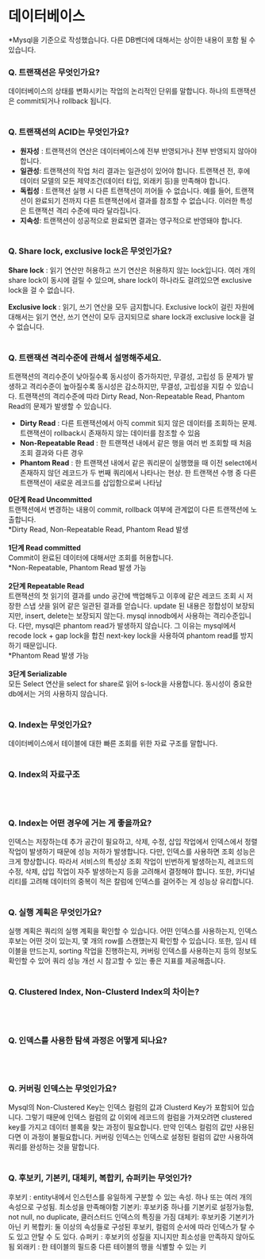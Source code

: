 # 데이터베이스

*Mysql을 기준으로 작성했습니다. 다른 DB벤더에 대해서는 상이한 내용이 포함 될 수 있습니다.

### Q. 트랜잭션은 무엇인가요?
데이터베이스의 상태를 변화시키는 작업의 논리적인 단위를 말합니다. 하나의 트랜잭션은 commit되거나 rollback 됩니다.
<br/><br/>
### Q. 트랜잭션의 ACID는 무엇인가요?
- **원자성** : 트랜잭션의 연산은 데이터베이스에 전부 반영되거나 전부 반영되지 않아야 합니다.
- **일관성**: 트랜잭션의 작업 처리 결과는 일관성이 있어야 합니다. 트랜잭션 전, 후에 데이터 모델의 모든 제약조건(데이터 타입, 외래키 등)을 만족해야 합니다.
- **독립성** : 트랜잭션 실행 시 다른 트랜잭션이 끼어들 수 없습니다. 예를 들어, 트랜잭션이 완료되기 전까지 다른 트랜잭션에서 결과를 참조할 수 없습니다. 이러한 특성은 트랜잭션 격리 수준에 따라 달라집니다.
- **지속성**: 트랜잭션이 성공적으로 완료되면 결과는 영구적으로 반영돼야 합니다.
<br/><br/>
### Q. Share lock, exclusive lock은 무엇인가요?
**Share lock** : 읽기 연산만 허용하고 쓰기 연산은 허용하지 않는 lock입니다. 여러 개의 share lock이 동시에 걸릴 수 있으며, share lock이 하나라도 걸려있으면 exclusive lock을 걸 수 없습니다.

**Exclusive lock** : 읽기, 쓰기 연산을 모두 금지합니다. Exclusive lock이 걸린 자원에 대해서는 읽기 연산, 쓰기 연산이 모두 금지되므로 share lock과 exclusive lock을 걸 수 없습니다.
<br/><br/>

### Q. 트랜잭션 격리수준에 관해서 설명해주세요.
트랜잭션의 격리수준이 낮아질수록 동시성이 증가하지만, 무결성, 고립성 등 문제가 발생하고 격리수준이 높아질수록 동시성은 감소하지만, 무결성, 고립성을 지킬 수 있습니다. 트랜잭션의 격리수준에 따라 Dirty Read, Non-Repeatable Read, Phantom Read의 문제가 발생할 수 있습니다.
<br/>
- **Dirty Read** : 다른 트랜잭션에서 아직 commit 되지 않은 데이터를 조회하는 문제. 트랜잭션이 rollback시 존재하지 않는 데이터를 참조할 수 있음
- **Non-Repeatable Read** : 한 트랜잭션 내에서 같은 행을 여러 번 조회할 때 처음 조회 결과와 다른 경우
- **Phantom Read** : 한 트랜잭션 내에서 같은 쿼리문이 실행했을 때 이전 select에서 존재하지 않던 레코드가 두 번째 쿼리에서 나타나는 현상. 한 트랜잭션 수행 중 다른 트랜잭션이 새로운 레코드를 삽입함으로써 나타남

**0단계 Read Uncommitted**  
트랜잭션에서 변경하는 내용이 commit, rollback 여부에 관계없이 다른 트랜잭션에 노출합니다.  
*Dirty Read, Non-Repeatable Read, Phantom Read 발생
<br/><br/>
**1단계 Read committed**  
Commit이 완료된 데이터에 대해서만 조회를 허용합니다.  
*Non-Repeatable, Phantom Read 발생 가능
<br/><br/>
**2단계 Repeatable Read**  
트랜잭션의 첫 읽기의 결과를 undo 공간에 백업해두고 이후에 같은 레코드 조회 시 저장한 스냅 샷을 읽어 같은 일관된 결과를 얻습니다. update 된 내용은 정합성이 보장되지만, insert, delete는 보장되지 않는다. mysql innodb에서 사용하는 격리수준입니다. 다만, mysql은 phantom read가 발생하지 않습니다. 그 이유는 mysql에서 recode lock + gap lock을 합친 next-key lock을 사용하여 phantom read를 방지하기 때문입니다.  
*Phantom Read 발생 가능
<br/><br/>
**3단계 Serializable**  
모든 Select 연산을 select for share로 읽어 s-lock을 사용합니다. 동시성이 중요한 db에서는 거의 사용하지 않습니다.
<br/><br/>

### Q. Index는 무엇인가요?
데이터베이스에서 테이블에 대한 빠른 조회를 위한 자료 구조를 말합니다.
<br/><br/>

### Q. Index의 자료구조

<br/><br/>

### Q. Index는 어떤 경우에 거는 게 좋을까요?  
인덱스는 저장하는데 추가 공간이 필요하고, 삭제, 수정, 삽입 작업에서 인덱스에서 정렬 작업이 발생하기 때문에 성능 저하가 발생합니다. 다만, 인덱스를 사용하면 조회 성능은 크게 향상합니다. 따라서 서비스의 특성상 조회 작업이 빈번하게 발생하는지, 레코드의 수정, 삭제, 삽입 작업이 자주 발생하는지 등을 고려해서 결정해야 합니다. 또한, 카디널리티를 고려해 데이터의 중복이 적은 칼럼에 인덱스를 걸어주는 게 성능상 유리합니다.
<br/><br/>

### Q. 실행 계획은 무엇인가요?  
실행 계획은 쿼리의 실행 계획을 확인할 수 있습니다. 어떤 인덱스를 사용하는지, 인덱스 후보는 어떤 것이 있는지, 몇 개의 row를 스캔했는지 확인할 수 있습니다. 또한, 임시 테이블을 만드는지, sorting 작업을 진행하는지, 커버링 인덱스를 사용하는지 등의 정보도 확인할 수 있어 쿼리 성능 개선 시 참고할 수 있는 좋은 지표를 제공해줍니다.
<br/><br/>

### Q. Clustered Index, Non-Clusterd Index의 차이는?  
<br/><br/>


### Q. 인덱스를 사용한 탐색 과정은 어떻게 되나요?  


<br/><br/>

### Q. 커버링 인덱스는 무엇인가요?    
Mysql의 Non-Clustered Key는 인덱스 컬럼의 값과 Clusterd Key가 포함되어 있습니다. 그렇기 때문에 인덱스 컬럼의 값 이외에 레코드의 컬럼을 가져오려면 clustered key를 가지고 데이터 블록을 찾는 과정이 필요합니다. 만약 인덱스 컬럼의 값만 사용된다면 이 과정이 불필요합니다. 커버링 인덱스는 인덱스로 설정된 컬럼의 값만 사용하여 쿼리를 완성하는 것을 말합니다.
<br/><br/>

### Q. 후보키, 기본키, 대체키, 복합키, 슈퍼키는 무엇인가?  
후보키 : entity내에서 인스턴스를 유일하게 구분할 수 있는 속성. 하나 또는 여러 개의 속성으로 구성됨. 최소성을 만족해야함
기본키: 후보키중 하나를 기본키로 설정가능함, not null, no duplicate, 클러스터드 인덱스의 특징을 가짐
대체키: 후보키중 기본키가 아닌 키
복합키: 둘 이상의 속성들로 구성된 후보키, 컬럼의 순서에 따라 인덱스가 탈 수도 있고 안탈 수 도 있다.
슈퍼키 : 후보키의 성질을 지니지만 최소성을 만족하지 않아도 됨
외래키 : 한 테이블의 필드중 다른 테이블의 행을 식별할 수 있는 키
<br/><br/>
